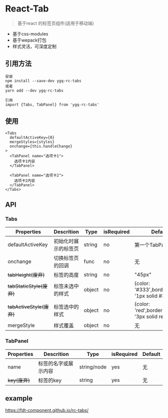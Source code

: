 # React-Tab

> 基于react 的标签页组件(适用于移动端)

* 基于css-modules
* 基于wepack打包
* 样式灵活，可深度定制

## 引用方法

```
安装
npm install --save-dev ygq-rc-tabs
或者
yarn add --dev ygq-rc-tabs

引用
import {Tabs, TabPanel} from 'ygq-rc-tabs'
```

## 使用

```
<Tabs
  defaultActiveKey={0}
  mergeStyles={styles}
  onchange={this.handleChange}
>
  <TabPanel name="选项卡1">
    选项卡1内容
  </TabPanel>

  <TabPanel name="选项卡2">
    选项卡2内容
  </TabPanel>
</Tabs>
```    


## API

### Tabs

| Properties | Descrition | Type | isRequired | Default |
| --- | --- | --- | --- | --- |
| defaultActiveKey | 初始化时展示的标签页 | string | no | 第一个TabPanel |
| onchange| 切换标签页的回调 | func | no | 无 |
| ~~tabHeight(废弃)~~| 标签的高度 | string | no | "45px" |
| ~~tabStaticStyle(废弃)~~| 标签未选中的样式 | object | no | {color: '#333',borderBottom: '1px solid #333'} |
| ~~tabActiveStyle(废弃)~~| 标签选中的样式 | object | no | {color: 'red',borderBottom: '3px solid red'} |
| mergeStyle| 样式覆盖 | object | no | 无 |

### TabPanel

| Properties | Descrition | Type | isRequired | Default |
| --- | --- | --- | --- | --- |
| name | 标签的名字或展示内容 | string/node | yes | 无 |
| ~~key(废弃)~~ | 标签的key | string | yes | 无 |

## example
https://fdt-component.github.io/rc-tabs/
